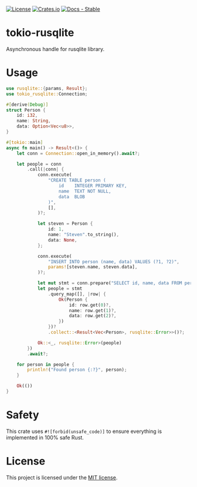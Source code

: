 [![License](https://img.shields.io/crates/l/tokio-rusqlite)](https://choosealicense.com/licenses/mit/)
[![Crates.io](https://img.shields.io/crates/v/tokio-rusqlite)](https://crates.io/crates/tokio-rusqlite)
[![Docs - Stable](https://img.shields.io/crates/v/tokio-rusqlite?color=blue&label=docs)](https://docs.rs/tokio-rusqlite/)

# tokio-rusqlite

Asynchronous handle for rusqlite library.

# Usage

```rust
use rusqlite::{params, Result};
use tokio_rusqlite::Connection;

#[derive(Debug)]
struct Person {
    id: i32,
    name: String,
    data: Option<Vec<u8>>,
}

#[tokio::main]
async fn main() -> Result<()> {
    let conn = Connection::open_in_memory().await?;

    let people = conn
        .call(|conn| {
            conn.execute(
                "CREATE TABLE person (
                    id    INTEGER PRIMARY KEY,
                    name  TEXT NOT NULL,
                    data  BLOB
                )",
                [],
            )?;

            let steven = Person {
                id: 1,
                name: "Steven".to_string(),
                data: None,
            };

            conn.execute(
                "INSERT INTO person (name, data) VALUES (?1, ?2)",
                params![steven.name, steven.data],
            )?;

            let mut stmt = conn.prepare("SELECT id, name, data FROM person")?;
            let people = stmt
                .query_map([], |row| {
                    Ok(Person {
                        id: row.get(0)?,
                        name: row.get(1)?,
                        data: row.get(2)?,
                    })
                })?
                .collect::<Result<Vec<Person>, rusqlite::Error>>()?;

            Ok::<_, rusqlite::Error>(people)
        })
        .await?;

    for person in people {
        println!("Found person {:?}", person);
    }

    Ok(())
}
```

# Safety

This crate uses `#![forbid(unsafe_code)]` to ensure everything is implemented in 100% safe Rust.

# License

This project is licensed under the [MIT license](./LICENSE).
